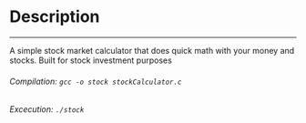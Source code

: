 # Description
___________________________

A simple stock market calculator that does quick math with your money and stocks. Built for stock investment purposes

###### Compilation: `gcc -o stock stockCalculator.c`

###### Excecution: `./stock`

